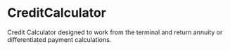 # CreditCalculator
 Credit Calculator designed to work from the terminal and return annuity or differentiated payment calculations. 

